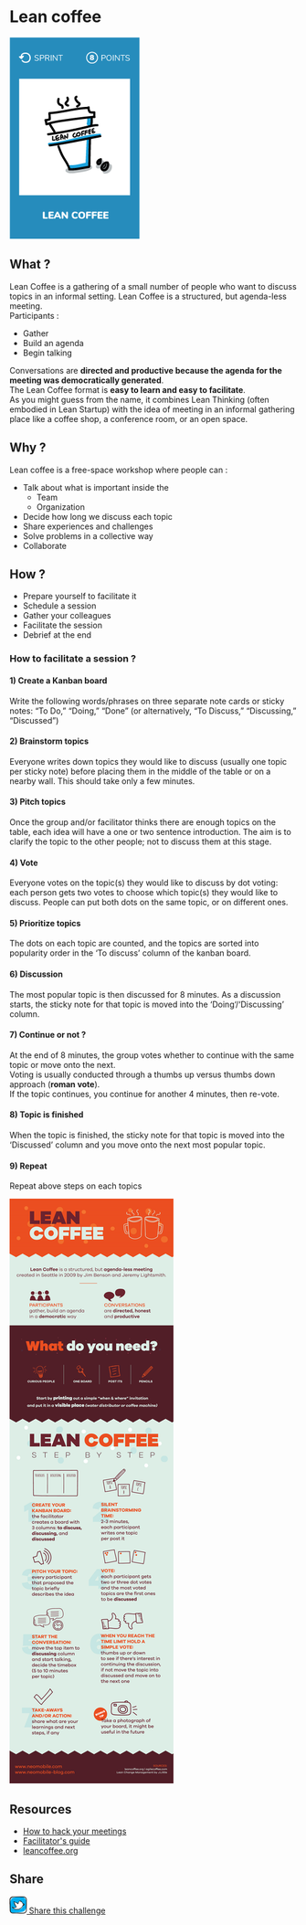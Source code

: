 # Lean coffee
![Lean coffee](images/lean-coffee.png)

## What ?
Lean Coffee is a gathering of a small number of people who want to discuss topics in an informal setting. 
Lean Coffee is a structured, but agenda-less meeting.  
Participants :
* Gather
* Build an agenda
* Begin talking  

Conversations are **directed and productive because the agenda for the meeting was democratically generated**.  
The Lean Coffee format is **easy to learn and easy to facilitate**.  
As you might guess from the name, it combines Lean Thinking (often embodied in Lean Startup) with the idea of meeting in an informal gathering place like a coffee shop, a conference room, or an open space.

## Why ?
Lean coffee is a free-space workshop where people can :
* Talk about what is important inside the
    * Team
    * Organization
* Decide how long we discuss each topic
* Share experiences and challenges
* Solve problems in a collective way
* Collaborate

## How ?
* Prepare yourself to facilitate it
* Schedule a session
* Gather your colleagues
* Facilitate the session
* Debrief at the end

### How to facilitate a session ?
#### 1) Create a Kanban board
Write the following words/phrases on three separate note cards or sticky notes: “To Do,” “Doing,” “Done” (or alternatively, “To Discuss,” “Discussing,” “Discussed”)
#### 2) Brainstorm topics
Everyone writes down topics they would like to discuss (usually one topic per sticky note) before placing them in the middle of the table or on a nearby wall. This should take only a few minutes.
#### 3) Pitch topics
Once the group and/or facilitator thinks there are enough topics on the table, each idea will have a one or two sentence introduction. The aim is to clarify the topic to the other people; not to discuss them at this stage.
#### 4) Vote
Everyone votes on the topic(s) they would like to discuss by dot voting: each person gets two votes to choose which topic(s) they would like to discuss. People can put both dots on the same topic, or on different ones.
#### 5) Prioritize topics
The dots on each topic are counted, and the topics are sorted into popularity order in the ‘To discuss’ column of the kanban board.
#### 6) Discussion
The most popular topic is then discussed for 8 minutes. As a discussion starts, the sticky note for that topic is moved into the ‘Doing‘/‘Discussing’ column.
#### 7) Continue or not ?
At the end of 8 minutes, the group votes whether to continue with the same topic or move onto the next.  
Voting is usually conducted through a thumbs up versus thumbs down approach (**roman vote**).  
If the topic continues, you continue for another 4 minutes, then re-vote.
#### 8) Topic is finished
When the topic is finished, the sticky note for that topic is moved into the ‘Discussed’ column and you move onto the next most popular topic.
#### 9) Repeat
Repeat above steps on each topics

![Lean coffee](images/lean-coffee2.png)

## Resources
* [How to hack your meetings](http://www.neomobile.com/multimedia/lean-coffee-how-to-hack-your-meetings/)
* [Facilitator's guide](https://medium.com/agile-outside-the-box/lean-coffee-facilitator-s-guide-d79d9f13d0a9)
* [leancoffee.org](http://leancoffee.org/)

## Share
![Share](../images/twitter.png)[ Share this challenge](https://twitter.com/home?status=I%20have%20just%20completed%20Lean%20coffee%20%23craft_challenges%20from%20%40agilepartner%20http://tiny.cc/p7v5vy)


